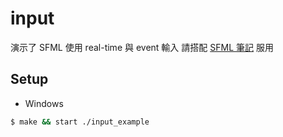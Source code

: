 # input

演示了 SFML 使用 real-time 與 event 輸入
請搭配 [SFML 筆記](https://hackmd.io/wdOM73MqQYaP5FCLe7rlyQ?view) 服用

## Setup

* Windows
```bash
$ make && start ./input_example
```
